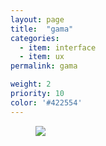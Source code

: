 ```yaml
---
layout: page
title:  "gama"
categories:
  - item: interface
  - item: ux
permalink: gama

weight: 2
priority: 10
color: '#422554'
---
```


<figure><img src="{{ site.baseurl }}/assets/adama_book/fluxo.png"/></figure>

